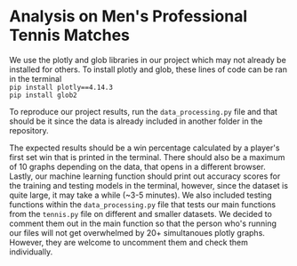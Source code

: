 # Analysis on Men's Professional Tennis Matches

We use the plotly and glob libraries in our project which may not already be installed for others.
To install plotly and glob, these lines of code can be ran in the terminal\
`pip install plotly==4.14.3`\
`pip install glob2`

To reproduce our project results, run the `data_processing.py` file and
that should be it since the data is already included in another folder in
the repository.

The expected results should be a win percentage calculated by a player's first set win
that is printed in the terminal. There should also be a maximum of 10 graphs depending
on the data, that opens in a different browser. Lastly, our machine learning function
should print out accuracy scores for the training and testing models in the terminal, however,
since the dataset is quite large, it may take a while (~3-5 minutes).
We also included testing functions within the `data_processing.py` file that tests our main functions from the `tennis.py` file on different and smaller datasets. We decided to comment them out in the main function so that the person who's running our files will not get overwhelmed by 20+ simultanoues plotly graphs. However, they are welcome to uncomment them and check them individually.